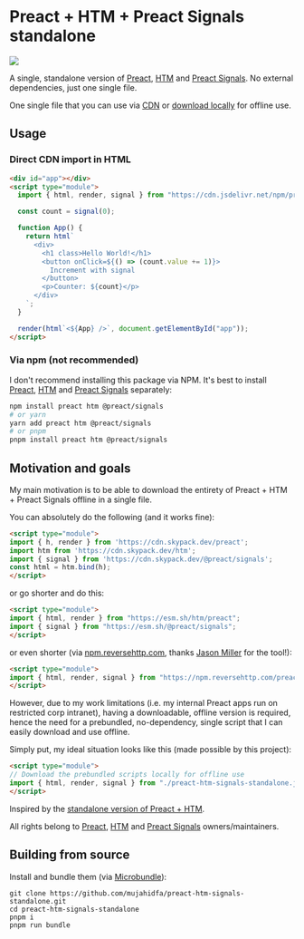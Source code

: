 # Preact + HTM + Preact Signals standalone
[![](https://data.jsdelivr.com/v1/package/npm/preact-htm-signals-standalone/badge)](https://www.jsdelivr.com/package/npm/preact-htm-signals-standalone)

A single, standalone version of [Preact](https://github.com/preactjs/preact), [HTM](https://github.com/developit/htm) and [Preact Signals](https://github.com/preactjs/signals). No external dependencies, just one single file.

One single file that you can use via [CDN](https://cdn.jsdelivr.net/npm/preact-htm-signals-standalone/dist/standalone.js) or [download locally](https://github.com/mujahidfa/preact-htm-signals-standalone/blob/main/dist/standalone.js) for offline use.

## Usage
### Direct CDN import in HTML
```html
<div id="app"></div>
<script type="module">
  import { html, render, signal } from "https://cdn.jsdelivr.net/npm/preact-htm-signals-standalone/dist/standalone.js";

  const count = signal(0);

  function App() {
    return html`
      <div>
        <h1 class>Hello World!</h1>
        <button onClick=${() => (count.value += 1)}>
          Increment with signal
        </button>
        <p>Counter: ${count}</p>
      </div>
    `;
  }

  render(html`<${App} />`, document.getElementById("app"));
</script>
```
### Via npm (not recommended)
I don't recommend installing this package via NPM. It's best to install [Preact](https://github.com/preactjs/preact), [HTM](https://github.com/developit/htm) and [Preact Signals](https://github.com/preactjs/signals) separately:
```sh
npm install preact htm @preact/signals
# or yarn
yarn add preact htm @preact/signals
# or pnpm
pnpm install preact htm @preact/signals
```

## Motivation and goals
My main motivation is to be able to download the entirety of Preact + HTM + Preact Signals offline in a single file.

You can absolutely do the following (and it works fine):
```html
<script type="module">
import { h, render } from 'https://cdn.skypack.dev/preact';
import htm from 'https://cdn.skypack.dev/htm';
import { signal } from 'https://cdn.skypack.dev/@preact/signals';
const html = htm.bind(h);
</script>
```

or go shorter and do this:
```html
<script type="module">
import { html, render } from "https://esm.sh/htm/preact";
import { signal } from "https://esm.sh/@preact/signals";
</script>
```

or even shorter (via [npm.reversehttp.com](https://npm.reversehttp.com/), thanks [Jason Miller](https://github.com/developit) for the tool!):
```html
<script type="module">
import { html, render, signal } from "https://npm.reversehttp.com/preact,htm/preact,@preact/signals";
</script>
```

However, due to my work limitations (i.e. my internal Preact apps run on restricted corp intranet), having a downloadable, offline version is required, hence the need for a prebundled, no-dependency, single script that I can easily download and use offline.

Simply put, my ideal situation looks like this (made possible by this project):
```html
<script type="module">
// Download the prebundled scripts locally for offline use
import { html, render, signal } from "./preact-htm-signals-standalone.js";
</script>
```

Inspired by the [standalone version of Preact + HTM](https://github.com/developit/htm#installation).

All rights belong to [Preact](https://github.com/preactjs/preact), [HTM](https://github.com/developit/htm) and [Preact Signals](https://github.com/preactjs/signals) owners/maintainers.

## Building from source
Install and bundle them (via [Microbundle](https://github.com/developit/microbundle)):
```
git clone https://github.com/mujahidfa/preact-htm-signals-standalone.git
cd preact-htm-signals-standalone
pnpm i
pnpm run bundle
```